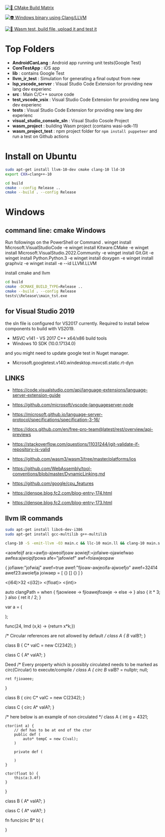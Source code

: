 [![💎 CMake Build Matrix](https://github.com/nagano1/smart/actions/workflows/main_cmake.yml/badge.svg)](https://github.com/nagano1/smart/actions/workflows/main_cmake.yml)

[![👽 Windows binary using Clang/LLVM](https://github.com/nagano1/smart/actions/workflows/windows_clang.yml/badge.svg)](https://github.com/nagano1/smart/actions/workflows/windows_clang.yml)

[![👺 Wasm test, build file, upload it and test it](https://github.com/nagano1/smart/actions/workflows/wasm.yml/badge.svg)](https://github.com/nagano1/smart/actions/workflows/wasm.yml)

# Top Folders
- **AndroidCanLang** : Android app running unit tests(Google Test)
- **CoreTestApp** : iOS app
- **lib** : contains Google Test
- **llvm_ir_test** : Simulation for generating a final output from new
- **lsp_vscode_server** : Visual Studio Code Extension for providing new lang dev experienc 
- **src** : Main C/C++  source code
- **test_vscode_vsix** : Visual Studio Code Extension for providing new lang dev experienc
- **tests** : Visual Studio Code Extension for providing new lang dev experienc
- **visual_studio_console_sln** : Visual Studio Cosole Project
- **wasm_project** : building Wasm project (contains wasi-sdk-11)
- **wasm_project_test** : npm project folder for `npm install puppeteer` and run a test on Github actions


# Install on Ubuntu 
```bash
sudo apt-get install llvm-10-dev cmake clang-10 lld-10
export CXX=clang++-10

cd build
cmake --config Release ..
cmake --build . --config Release 
```

# Windows
## command line: cmake  Windows
Run followings on the PowerShell or Command .
winget install Microsoft.VisualStudioCode -e
winget install Kitware.CMake -e
winget install Microsoft.VisualStudio.2022.Community -e
winget install Git.Git -e
winget install Python.Python.3 -e
winget install doxygen -e
winget install graphviz -e
winget install -e --id LLVM.LLVM


install cmake and llvm

```bash
cd build
cmake -DCMAKE_BUILD_TYPE=Release ..
cmake --build . --config Release
tests\\Release\\main_tst.exe
```
## for Visual Studio 2019
the sln file is configured for VS2017 currently. Required to install below components to build with VS2019. 
- MSVC v141 - VS 2017 C++ x64/x86 build tools
- Windows 10 SDK (10.0.17134.0)

and you might need to update google test in Nuget manager. 
- Microsoft.googletest.v140.windesktop.msvcstl.static.rt-dyn



## LINKS
- https://code.visualstudio.com/api/language-extensions/language-server-extension-guide
- https://github.com/microsoft/vscode-languageserver-node
- https://microsoft.github.io/language-server-protocol/specifications/specification-3-16/

- https://docs.github.com/en/free-pro-team@latest/rest/overview/api-previews

- https://stackoverflow.com/questions/11031244/jgit-validate-if-repository-is-valid
- https://github.com/wasm3/wasm3/tree/master/platforms/ios
- https://github.com/WebAssembly/tool-conventions/blob/master/DynamicLinking.md

- https://github.com/google/cpu_features
- https://denspe.blog.fc2.com/blog-entry-174.html
- https://denspe.blog.fc2.com/blog-entry-173.html

## llvm IR commands
```bash
sudo apt-get install libc6-dev-i386
sudo apt-get install gcc-multilib g++-multilib

clang-10 -S -emit-llvm -O3 main.c && llc-10 main.ll && clang-10 main.s -o hello
```

<aowfeijf ara:=awfjo-ajweoifjoaw aowiejf:=jofaiwe-ojawiefwao awfea:ajwoipjfpowa afe="jafowief" awf=foiawjeopaw


{
    jofiawe:"jofwiaj"
    awef=true
    awef:"fjioaw-awjeoifa-ajwoefjo"
    awef=32414
    awef23:awoiefja
    joiwaep = [
        {} [] {}
    ]
}

<(i64)>32
<(i32)>
<(float)>
<(int)>
<int>


auto clangPath = when {
    fjaowieee ->
    fjioawejfoawje -> 
    else -> 
} also {
    it * 3;
} also {
    ret it / 2;
}


var a = (

);

func(24, lmd (x,k) -> {return x*k;})


/* Circular references are not allowed by default */
class A {
    B* valB?;
}

class B {
    C* valC = new C(2342);
}

class C {
    A* valA?;
}


Deed
/* Every property which is possibly circulated needs to be marked as circ(Circular) to execute/compile */
class A {
    circ B* valB? = nullptr; null;

    ret fjioaeee;
}

class B {
    circ C* valC = new C(2342);
}

class C {
    circ A* valA?;
}



/* here below is an example of non circulated */
class A {
    int g = 4321;



    ctor(int a) {
        // def has to be at end of the ctor
        public def (
            auto* tempC = new C(val);
        )

        private def (

        )
    }

    ctor(float b) {
        this(a:3.4f)
    }
}

class B {
    A* valA?;
}

class C {
    A* valA?;
}

fn func(circ B* b) {

}
